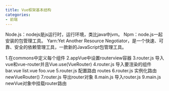 ```yaml
---
title: Vue框架基本结构
categories:
- 前端
---
```

Node.js：nodejs是js运行时，运行环境，类比java中jvm。
Npm：node.js一起安装的包管理工具。
Yarn:Yet Another Resource Negotiator，是一个快速、可靠、安全的依赖管理工具，一款新的JavaScript包管理工具。


1.在commons中定义每个组件
2.appVue中设置routerview容器
3.router.js 导入vue和vue-router并且Vue.use(VueRouter)
4.router.js 导入要渲染的组件 bar.vue list.vue foo.vue
5.router.js 配置路由 routes
6.router.js 实例化路由 newVueRouter()
7.router.js 导出router对象
8.main.js 导入router.js
9.main.js newVue对象中挂载router路由
